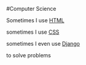 #Computer Science
Sometimes I use [HTML](/wiki/html)
sometimes I use [CSS]('/wiki/css)
sometimes I even use [Django](/wiki/Django)

to solve problems